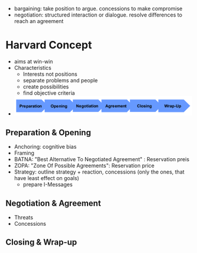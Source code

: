 - bargaining: take position to argue. concessions to make compromise 
- negotiation: structured interaction or dialogue. resolve differences to reach an agreement 

# Harvard Concept 
- aims at win-win 
- Characteristics 
	- Interests not positions 
	- separate problems and people 
	- create possibilities 
	- find objective criteria 
- <img src="https://github.com/ICH-BIN-HXM/images_Leadership_Business_Communication/blob/main/Scrennshot_2024-01-20_19-17-27.png?raw=" width="600" /> 
## Preparation & Opening 
- Anchoring: cognitive bias 
- Framing 
- BATNA: "Best Alternative To Negotiated Agreement" : Reservation preis 
- ZOPA: "Zone Of Possible Agreements": Reservation price 
- Strategy: outline strategy + reaction, concessions (only the ones, that have least effect on goals) 
	- prepare I-Messages 
## Negotiation & Agreement 
- Threats 
- Concessions 
## Closing & Wrap-up 
